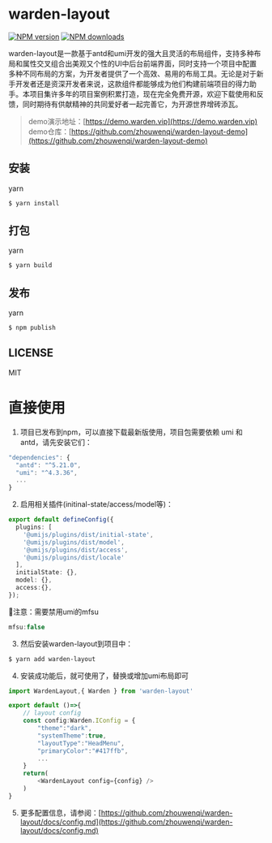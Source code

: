 # warden-layout

[![NPM version](https://img.shields.io/npm/v/warden-layout.svg?style=flat)](https://npmjs.com/package/warden-layout)
[![NPM downloads](http://img.shields.io/npm/dm/warden-layout.svg?style=flat)](https://npmjs.com/package/warden-layout)

warden-layout是一款基于antd和umi开发的强大且灵活的布局组件，支持多种布局和属性交叉组合出美观又个性的UI中后台前端界面，同时支持一个项目中配置多种不同布局的方案，为开发者提供了一个高效、易用的布局工具。无论是对于新手开发者还是资深开发者来说，这款组件都能够成为他们构建前端项目的得力助手。本项目集许多年的项目案例积累打造，现在完全免费开源，欢迎下载使用和反馈，同时期待有供献精神的共同爱好者一起完善它，为开源世界增砖添瓦。

> demo演示地址：[https://demo.warden.vip](https://demo.warden.vip)
> demo仓库：[https://github.com/zhouwenqi/warden-layout-demo](https://github.com/zhouwenqi/warden-layout-demo)

## 安装
yarn
```bash
$ yarn install
```

## 打包
yarn
```bash
$ yarn build
```
## 发布

yarn
```bash
$ npm publish
```

## LICENSE

MIT

# 直接使用
1. 项目已发布到npm，可以直接下载最新版使用，项目包需要依赖 umi 和 antd，请先安装它们：
```ts
"dependencies": {
  "antd": "^5.21.0",
  "umi": "^4.3.36",
  ...
}
```
2. 启用相关插件(initinal-state/access/model等)：
```ts
export default defineConfig({
  plugins: [
    '@umijs/plugins/dist/initial-state',
    '@umijs/plugins/dist/model',
    '@umijs/plugins/dist/access',
    '@umijs/plugins/dist/locale'
  ],
  initialState: {},
  model: {},
  access:{},
});
```
🎈注意：需要禁用umi的mfsu
```ts
mfsu:false
```
3. 然后安装warden-layout到项目中：
```bash
$ yarn add warden-layout
```
4. 安装成功能后，就可使用了，替换或增加umi布局即可
```ts
import WardenLayout,{ Warden } from 'warden-layout'

export default ()=>{
    // layout config
    const config:Warden.IConfig = {
        "theme":"dark",
        "systemTheme":true,
        "layoutType":"HeadMenu",
        "primaryColor":"#417ffb",
        ...
    }
    return(
        <WardenLayout config={config} />
    )
}
```
5. 更多配置信息，请参阅：[https://github.com/zhouwenqi/warden-layout/docs/config.md](https://github.com/zhouwenqi/warden-layout/docs/config.md)
